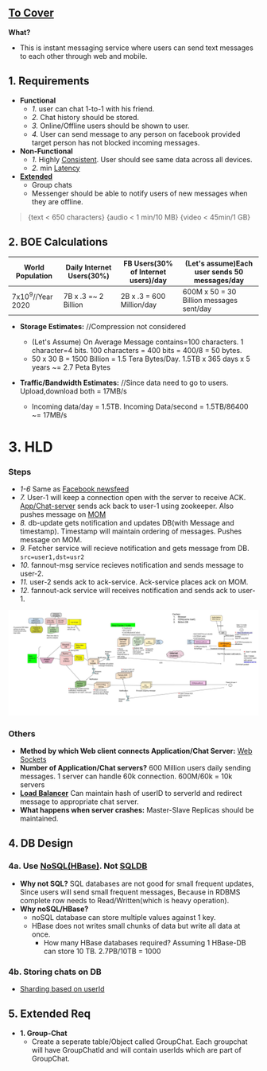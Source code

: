 ## [To Cover](/System-Design/Scalable)

**What?**
- This is instant messaging service where users can send text messages to each other through web and mobile.

## 1. Requirements
- **Functional**
  - *1.* user can chat 1-to-1 with his friend.
  - *2.* Chat history should be stored.
  - *3.* Online/Offline users should be shown to user.
  - *4.* User can send message to any person on facebook provided target person has not blocked incoming messages.
- **Non-Functional**
  - *1.* Highly [Consistent](/System-Design/Concepts/Bottlenecks_of_Distributed_Systems/Bottlenecks.md). User should see same data across all devices.
  - *2.* min [Latency](/Scalable/README.md)
- **[Extended](/Scalable/README.md)** 
  - Group chats
  - Messenger should be able to notify users of new messages when they are offline.

> {text < 650 characters} {audio < 1 min/10 MB}   {video < 45min/1 GB}

## 2. BOE Calculations

|World Population|Daily Internet Users(30%)|FB Users(30% of Internet users)/day|(Let's assume)Each user sends 50 messages/day|
|---|---|---|---|
|7x10<sup>9</sup>//Year 2020|7B x .3 =~ 2 Billion|2B x .3 = 600 Million/day|600M x 50 = 30 Billion messages sent/day|

- **Storage Estimates:**  //Compression not considered
  - (Let's Assume) On Average Message contains=100 characters. 1 character=4 bits. 100 characters = 400 bits = 400/8 = 50 bytes.
  - 50 x 30 B = 1500 Billion = 1.5 Tera Bytes/Day. 1.5TB x 365 days x 5 years ~= 2.7 Peta Bytes

- **Traffic/Bandwidth Estimates:**  //Since data need to go to users. Upload,download both = 17MB/s
  - Incoming data/day = 1.5TB. Incoming Data/second = 1.5TB/86400 ~= 17MB/s

# 3. HLD

### Steps
  - *1-6* Same as [Facebook newsfeed](/System-Design/Scalable/facebook/News%20Feed)
  - *7.* User-1 will keep a connection open with the server to receive ACK. [App/Chat-server](/Networking/OSI-Layers/Layer5/ApplicationServer_WebServer) sends ack back to user-1 using zookeeper. Also pushes message on [MOM]()
  - *8.* db-update gets notification and updates DB(with Message and timestamp). Timestamp will maintain ordering of messages. Pushes message on MOM.
  - *9.* Fetcher service will recieve notification and gets message from DB. `src=user1,dst=usr2`
  - *10.* fannout-msg service recieves notification and sends message to user-2.
  - *11.* user-2 sends ack to ack-service. Ack-service places ack on MOM.
  - *12.* fannout-ack service will receives notification and sends ack to user-1.

<img src="./Facebook_Messenger.jpg" width=1000 />

### Others
  - **Method by which Web client connects Application/Chat Server:** [Web Sockets](/Networking/OSI-Layers/Layer5/WebServer_to_WebClient_Connection_Methods)
  - **Number of Application/Chat servers?** 600 Million users daily sending messages. 1 server can handle 60k connection. 600M/60k = 10k servers
  - **[Load Balancer](/System-Design/Concepts/Load_Balancer)** Can maintain hash of userID to serverId and redirect message to appropriate chat server.
  - **What happens when server crashes:** Master-Slave Replicas should be maintained.

## 4. DB Design
### 4a. Use [NoSQL(HBase)](/System-Design/Concepts/Databases/NOSQL/Wide_Coloumn/HBase/README.md). Not [SQLDB](/System-Design/Concepts/Databases)
  - **Why not SQL?** SQL databases are not good for small frequent updates, Since users will send small frequent messages, Because in RDBMS complete row needs to Read/Written(which is heavy operation).
  - **Why noSQL/HBase?** 
    - noSQL database can store multiple values against 1 key. 
    - HBase does not writes small chunks of data but write all data at once.
      - How many HBase databases required? Assuming 1 HBase-DB can store 10 TB. 2.7PB/10TB = 1000
### 4b. Storing chats on DB
  - [Sharding based on userId](/System-Design/Concepts/Databases/Database_Scaling/README.md)

## 5. Extended Req
- **1. Group-Chat**
  - Create a seperate table/Object called GroupChat. Each groupchat will have GroupChatId and will contain userIds which are part of GroupChat.
